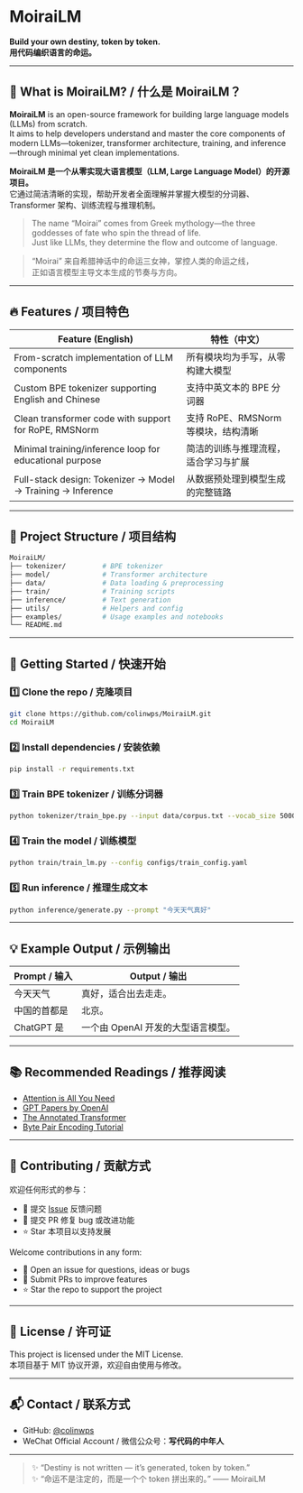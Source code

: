 
# MoiraiLM

**Build your own destiny, token by token.**  
**用代码编织语言的命运。**

---

## 🧬 What is MoiraiLM? / 什么是 MoiraiLM？

**MoiraiLM** is an open-source framework for building large language models (LLMs) from scratch.  
It aims to help developers understand and master the core components of modern LLMs—tokenizer, transformer architecture, training, and inference—through minimal yet clean implementations.

**MoiraiLM 是一个从零实现大语言模型（LLM, Large Language Model）的开源项目。**  
它通过简洁清晰的实现，帮助开发者全面理解并掌握大模型的分词器、Transformer 架构、训练流程与推理机制。

> The name “Moirai” comes from Greek mythology—the three goddesses of fate who spin the thread of life.  
> Just like LLMs, they determine the flow and outcome of language.

> “Moirai” 来自希腊神话中的命运三女神，掌控人类的命运之线，  
> 正如语言模型主导文本生成的节奏与方向。

---

## 🔥 Features / 项目特色

| Feature (English)                                  | 特性（中文）                                  |
|---------------------------------------------------|----------------------------------------------|
| From-scratch implementation of LLM components     | 所有模块均为手写，从零构建大模型              |
| Custom BPE tokenizer supporting English and Chinese | 支持中英文本的 BPE 分词器                     |
| Clean transformer code with support for RoPE, RMSNorm | 支持 RoPE、RMSNorm 等模块，结构清晰          |
| Minimal training/inference loop for educational purpose | 简洁的训练与推理流程，适合学习与扩展          |
| Full-stack design: Tokenizer → Model → Training → Inference | 从数据预处理到模型生成的完整链路               |

---

## 📁 Project Structure / 项目结构

```bash
MoiraiLM/
├── tokenizer/         # BPE tokenizer
├── model/             # Transformer architecture
├── data/              # Data loading & preprocessing
├── train/             # Training scripts
├── inference/         # Text generation
├── utils/             # Helpers and config
├── examples/          # Usage examples and notebooks
└── README.md
```

---

## 🚀 Getting Started / 快速开始

### 1️⃣ Clone the repo / 克隆项目

```bash
git clone https://github.com/colinwps/MoiraiLM.git
cd MoiraiLM
```

### 2️⃣ Install dependencies / 安装依赖

```bash
pip install -r requirements.txt
```

### 3️⃣ Train BPE tokenizer / 训练分词器

```bash
python tokenizer/train_bpe.py --input data/corpus.txt --vocab_size 5000
```

### 4️⃣ Train the model / 训练模型

```bash
python train/train_lm.py --config configs/train_config.yaml
```

### 5️⃣ Run inference / 推理生成文本

```bash
python inference/generate.py --prompt "今天天气真好"
```

---

## 💡 Example Output / 示例输出

| Prompt / 输入             | Output / 输出                         |
|--------------------------|--------------------------------------|
| 今天天气                 | 真好，适合出去走走。                  |
| 中国的首都是             | 北京。                                |
| ChatGPT 是                | 一个由 OpenAI 开发的大型语言模型。     |

---

## 📚 Recommended Readings / 推荐阅读

- [Attention is All You Need](https://arxiv.org/abs/1706.03762)
- [GPT Papers by OpenAI](https://openai.com/research/)
- [The Annotated Transformer](https://nlp.seas.harvard.edu/annotated-transformer/)
- [Byte Pair Encoding Tutorial](https://huggingface.co/course/chapter6/6)

---

## 🙌 Contributing / 贡献方式

欢迎任何形式的参与：

- 💬 提交 [Issue](https://github.com/colinwps/MoiraiLM/issues) 反馈问题
- 🔧 提交 PR 修复 bug 或改进功能
- ⭐️ Star 本项目以支持发展

Welcome contributions in any form:

- 💬 Open an issue for questions, ideas or bugs
- 🔧 Submit PRs to improve features
- ⭐️ Star the repo to support the project

---

## 📄 License / 许可证

This project is licensed under the MIT License.  
本项目基于 MIT 协议开源，欢迎自由使用与修改。

---

## 📬 Contact / 联系方式

- GitHub: [@colinwps](https://github.com/colinwps)
- WeChat Official Account / 微信公众号：**写代码的中年人**

---

> ✨ “Destiny is not written — it’s generated, token by token.”  
> ✨ “命运不是注定的，而是一个个 token 拼出来的。” —— MoiraiLM
